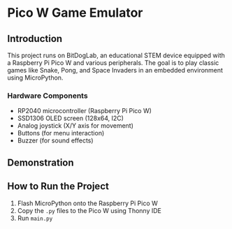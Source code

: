 # Pico W Game Emulator  

## Introduction  

This project runs on BitDogLab, an educational STEM device equipped with a Raspberry Pi Pico W and various peripherals. The goal is to play classic games like Snake, Pong, and Space Invaders in an embedded environment using MicroPython.  

### Hardware Components
- RP2040 microcontroller (Raspberry Pi Pico W)  
- SSD1306 OLED screen (128x64, I2C)  
- Analog joystick (X/Y axis for movement)  
- Buttons (for menu interaction)  
- Buzzer (for sound effects)

## Demonstration
<!-- Place images and videos -->

## How to Run the Project  
1. Flash MicroPython onto the Raspberry Pi Pico W  
2. Copy the `.py` files to the Pico W using Thonny IDE  
3. Run `main.py`  
